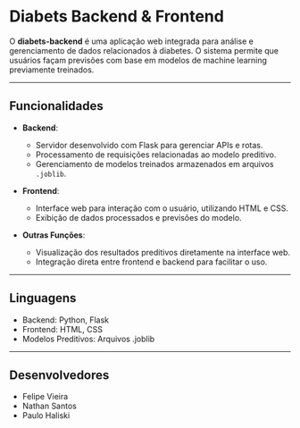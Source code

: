 # Diabets Backend & Frontend

O **diabets-backend** é uma aplicação web integrada para análise e gerenciamento de dados relacionados à diabetes. O sistema permite que usuários façam previsões com base em modelos de machine learning previamente treinados.

---

## **Funcionalidades**
- **Backend**:
  - Servidor desenvolvido com Flask para gerenciar APIs e rotas.
  - Processamento de requisições relacionadas ao modelo preditivo.
  - Gerenciamento de modelos treinados armazenados em arquivos `.joblib`.

- **Frontend**:
  - Interface web para interação com o usuário, utilizando HTML e CSS.
  - Exibição de dados processados e previsões do modelo.

- **Outras Funções**:
  - Visualização dos resultados preditivos diretamente na interface web.
  - Integração direta entre frontend e backend para facilitar o uso.

---

## **Linguagens**
  - Backend: Python, Flask
  - Frontend: HTML, CSS
  - Modelos Preditivos: Arquivos .joblib

---

## **Desenvolvedores**
  - Felipe Vieira
  - Nathan Santos
  - Paulo Haliski


